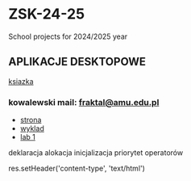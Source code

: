 # ZSK-24-25
School projects for 2024/2025 year


## APLIKACJE DESKTOPOWE 
[ksiazka](https://fraktal.faculty.wmi.amu.edu.pl/aplikacje_desktopowe/opus_cpp.zip)
### kowalewski mail: fraktal@amu.edu.pl
 - [strona](https://fraktal.faculty.wmi.amu.edu.pl/aplikacje_desktopowe)
 - [wyklad](https://fraktal.faculty.wmi.amu.edu.pl/aplikacje_desktopowe/wyklad1.html)
 - [lab 1](https://fraktal.faculty.wmi.amu.edu.pl/aplikacje_desktopowe/lab1.html)


deklaracja
alokacja
inicjalizacja
priorytet operatorów


res.setHeader('content-type', 'text/html')
